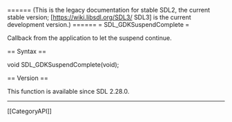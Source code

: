 ====== (This is the legacy documentation for stable SDL2, the current stable version; [https://wiki.libsdl.org/SDL3/ SDL3] is the current development version.) ======
= SDL_GDKSuspendComplete =

Callback from the application to let the suspend continue.

== Syntax ==

<syntaxhighlight lang='c'>
void SDL_GDKSuspendComplete(void);
</syntaxhighlight>

== Version ==

This function is available since SDL 2.28.0.

----
[[CategoryAPI]]


